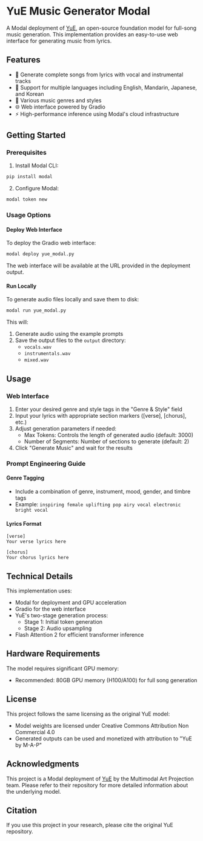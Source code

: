 # YuE Music Generator Modal

A Modal deployment of [YuE](https://github.com/multimodal-art-projection/YuE), an open-source foundation model for full-song music generation. This implementation provides an easy-to-use web interface for generating music from lyrics.

## Features

- 🎵 Generate complete songs from lyrics with vocal and instrumental tracks
- 🎤 Support for multiple languages including English, Mandarin, Japanese, and Korean
- 🎸 Various music genres and styles
- 🌐 Web interface powered by Gradio
- ⚡ High-performance inference using Modal's cloud infrastructure

## Getting Started

### Prerequisites

1. Install Modal CLI:

```bash
pip install modal
```

2. Configure Modal:

```bash
modal token new
```

### Usage Options

#### Deploy Web Interface

To deploy the Gradio web interface:

```bash
modal deploy yue_modal.py
```

The web interface will be available at the URL provided in the deployment output.

#### Run Locally

To generate audio files locally and save them to disk:

```bash
modal run yue_modal.py
```

This will:

1. Generate audio using the example prompts
1. Save the output files to the `output` directory:
   - `vocals.wav`
   - `instrumentals.wav`
   - `mixed.wav`

## Usage

### Web Interface

1. Enter your desired genre and style tags in the "Genre & Style" field
1. Input your lyrics with appropriate section markers (\[verse\], \[chorus\], etc.)
1. Adjust generation parameters if needed:
   - Max Tokens: Controls the length of generated audio (default: 3000)
   - Number of Segments: Number of sections to generate (default: 2)
1. Click "Generate Music" and wait for the results

### Prompt Engineering Guide

#### Genre Tagging

- Include a combination of genre, instrument, mood, gender, and timbre tags
- Example: `inspiring female uplifting pop airy vocal electronic bright vocal`

#### Lyrics Format

```
[verse]
Your verse lyrics here

[chorus]
Your chorus lyrics here
```

## Technical Details

This implementation uses:

- Modal for deployment and GPU acceleration
- Gradio for the web interface
- YuE's two-stage generation process:
  - Stage 1: Initial token generation
  - Stage 2: Audio upsampling
- Flash Attention 2 for efficient transformer inference

## Hardware Requirements

The model requires significant GPU memory:

- Recommended: 80GB GPU memory (H100/A100) for full song generation

## License

This project follows the same licensing as the original YuE model:

- Model weights are licensed under Creative Commons Attribution Non Commercial 4.0
- Generated outputs can be used and monetized with attribution to "YuE by M-A-P"

## Acknowledgments

This project is a Modal deployment of [YuE](https://github.com/multimodal-art-projection/YuE) by the Multimodal Art Projection team. Please refer to their repository for more detailed information about the underlying model.

## Citation

If you use this project in your research, please cite the original YuE repository.
